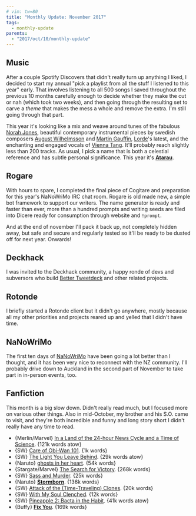 ```yaml
---
# vim: tw=80
title: "Monthly Update: November 2017"
tags:
  - monthly-update
parents:
  - "2017/oct/10/monthly-update"
---
```


## Music

After a couple Spotify Discovers that didn't really turn up anything I liked, I
decided to start my annual "pick a playlist from all the stuff I listened to
this year" early. That involves listening to all 500 songs I saved throughout
the previous 10 months carefully enough to decide whether they make the cut or
nah (which took two weeks), and then going through the resulting set to carve a
*theme* that makes the mess a whole and remove the extra. I'm still going
through that part.

This year it's looking like a mix and weave around tunes of the fabulous [Norah
Jones], beautiful contemporary instrumental pieces by swedish composers [August
Wilhelmsson] and [Martin Gauffin], [Lorde]'s latest, and the enchanting and
engaged vocals of [Vienna Tang]. It'll probably reach slightly less than 200
tracks. As usual, I pick a name that is both a celestial reference and has
subtle personal significance. This year it's **[Atarau]**.

[Norah Jones]: https://www.norahjones.com/
[August Wilhelmsson]: https://www.augustwl.com/
[Martin Gauffin]: https://cargocollective.com/martingauffin
[Lorde]: https://lorde.co.nz/
[Vienna Tang]: http://viennateng.com/
[Atarau]: https://open.spotify.com/user/passcod/playlist/5dIozbsC5eloBkX2OaPHoj

## Rogare

With hours to spare, I completed the final piece of Cogitare and preparation for
this year's NaNoWriMo IRC chat room. Rogare is old made new, a simple bot
framework to support our writers. The name generator is ready and faster than
ever, more than a hundred prompts and writing seeds are filed into Dicere ready
for consumption through website and `!prompt`.

And at the end of november I'll pack it back up, not completely hidden away, but
safe and secure and regularly tested so it'll be ready to be dusted off for next
year. Onwards!

## Deckhack

I was invited to the Deckhack community, a happy ronde of devs and subversors
who build [Better Tweetdeck] and other related projects.

[Better Tweetdeck]: https://github.com/eramdam/BetterTweetDeck

## Rotonde

I briefly started a Rotonde client but it didn't go anywhere, mostly because all
my other priorities and projects reared up and yelled that I didn't have time.

## NaNoWriMo

The first ten days of [NaNoWriMo] have been going a lot better than I thought,
and it has been very nice to reconnect with the NZ community. I'll probably
drive down to Auckland in the second part of November to take part in in-person
events, too.

[NaNoWriMo]: https://nanowrimo.org/participants/passcod

## Fanfiction

This month is a big slow down. Didn't really read much, but I focused more on
various other things. Also in mid-October, my brother and his S.O. came to
visit, and they're both incredible and funny and long story short I didn't
really have any time to read.

 - {Merlin/Marvel} [In a Land of the 24-hour News Cycle and a Time of Science](https://archiveofourown.org/works/3834724). {121k words atow}
 - {SW} [Care of Obi-Wan 101](https://archiveofourown.org/works/12218535). {1k words}
 - {SW} [The Light You Leave Behind](https://archiveofourown.org/works/7763773). {29k words atow}
 - {Naruto} [ghosts in her heart](https://archiveofourown.org/works/7623562). {54k words}
 - {Stargate/Marvel} [The Search for Victory](https://archiveofourown.org/works/2417495). {268k words}
 - {SW} [Sass and Murder](https://archiveofourown.org/works/7698400). {25k words}
 - {Naruto} **[Stormborn](https://archiveofourown.org/works/1877970)**. {136k words}
 - {SW} [Attack of the (Time-Traveling) Clones](https://archiveofourown.org/works/11215419). {20k words}
 - {SW} [With My Soul Clenched](https://archiveofourown.org/works/12453330). {12k words}
 - {SW} [Pineapple 2: Bacta in the Habit](https://archiveofourown.org/works/7672552). {41k words atow}
 - {Buffy} **[Fix You](https://archiveofourown.org/works/1494910)**. {169k words}
